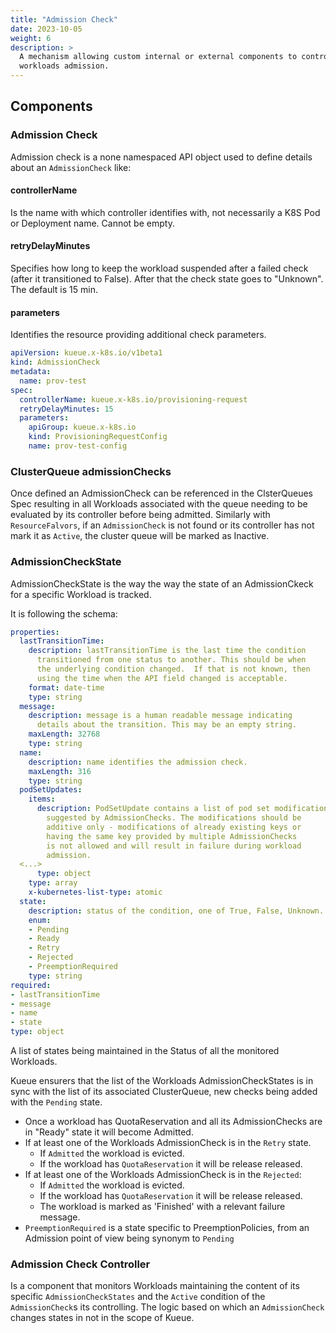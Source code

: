 ```yaml
---
title: "Admission Check"
date: 2023-10-05
weight: 6
description: >
  A mechanism allowing custom internal or external components to control the timing of
  workloads admission.
---
```


## Components

### Admission Check

Admission check is a none namespaced API object used to define details about an `AdmissionCheck` like:

#### controllerName

Is the name with which controller identifies with, not necessarily a K8S Pod or Deployment name. Cannot be empty.

#### retryDelayMinutes

Specifies how long to keep the workload suspended after a failed check (after it transitioned to False). After that the check state goes to "Unknown". The default is 15 min.

#### parameters

Identifies the resource providing additional check parameters.

```yaml
apiVersion: kueue.x-k8s.io/v1beta1
kind: AdmissionCheck
metadata:
  name: prov-test
spec:
  controllerName: kueue.x-k8s.io/provisioning-request
  retryDelayMinutes: 15
  parameters:
    apiGroup: kueue.x-k8s.io
    kind: ProvisioningRequestConfig
    name: prov-test-config
```

### ClusterQueue admissionChecks

Once defined an AdmissionCheck can be referenced in the ClsterQueues Spec resulting in all Workloads associated with the queue needing to be evaluated by its controller before being admitted. Similarly with `ResourceFalvors`, if an `AdmissionCheck` is not found or its controller has not mark it as `Active`, the cluster queue will be marked as Inactive.

### AdmissionCheckState

AdmissionCheckState is the way the way the state of an AdmissionCkeck for a specific Workload is tracked.

It is following the schema:
```yaml
properties:
  lastTransitionTime:
    description: lastTransitionTime is the last time the condition
      transitioned from one status to another. This should be when
      the underlying condition changed.  If that is not known, then
      using the time when the API field changed is acceptable.
    format: date-time
    type: string
  message:
    description: message is a human readable message indicating
      details about the transition. This may be an empty string.
    maxLength: 32768
    type: string
  name:
    description: name identifies the admission check.
    maxLength: 316
    type: string
  podSetUpdates:
    items:
      description: PodSetUpdate contains a list of pod set modifications
        suggested by AdmissionChecks. The modifications should be
        additive only - modifications of already existing keys or
        having the same key provided by multiple AdmissionChecks
        is not allowed and will result in failure during workload
        admission.
  <...>
      type: object
    type: array
    x-kubernetes-list-type: atomic
  state:
    description: status of the condition, one of True, False, Unknown.
    enum:
    - Pending
    - Ready
    - Retry
    - Rejected
    - PreemptionRequired
    type: string
required:
- lastTransitionTime
- message
- name
- state
type: object
```

A list of states being maintained in the Status of all the monitored Workloads.

Kueue ensurers that the list of the Workloads AdmissionCheckStates is in sync with the list of its associated ClusterQueue, new checks being added with the `Pending` state.

- Once a workload has QuotaReservation and all its AdmissionChecks are in "Ready" state it will become Admitted.
- If at least one of the Workloads AdmissionCheck is in the `Retry` state.
  - If `Admitted` the workload is evicted.
  - If the workload has `QuotaReservation` it will be release released.
- If at least one of the Workloads AdmissionCheck is in the `Rejected`:
  - If `Admitted` the workload is evicted.
  - If the workload has `QuotaReservation` it will be release released.
  - The workload is marked as 'Finished' with a relevant failure message.
- `PreemptionRequired` is a state specific to PreemptionPolicies, from an Admission point of view being synonym to `Pending`

### Admission Check Controller

Is a component that monitors Workloads maintaining the content of its specific `AdmissionCheckStates` and the `Active` condition of the `AdmissionCheck`s  its  controlling.
The logic based on which an `AdmissionCheck` changes states in not in the scope of Kueue.
